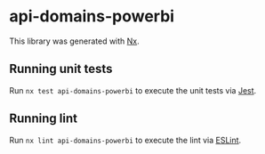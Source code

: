 # api-domains-powerbi

This library was generated with [Nx](https://nx.dev).

## Running unit tests

Run `nx test api-domains-powerbi` to execute the unit tests via [Jest](https://jestjs.io).

## Running lint

Run `nx lint api-domains-powerbi` to execute the lint via [ESLint](https://eslint.org/).
